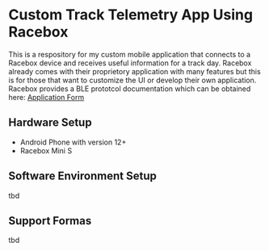# Custom Track Telemetry App Using Racebox
This is a respository for my custom mobile application that connects to a Racebox device and receives useful information for a track day.
Racebox already comes with their proprietory application with many features but this is for those that want to customize the UI or develop their own application.
Racebox provides a BLE prototcol documentation which can be obtained here: [Application Form](https://www.racebox.pro/products/mini-micro-protocol-documentation) 


## Hardware Setup
- Android Phone with version 12+
- Racebox Mini S

## Software Environment Setup

tbd

## Support Formas

tbd
```